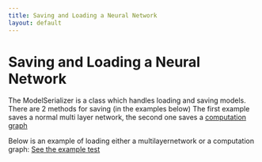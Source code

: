 ```yaml
---
title: Saving and Loading a Neural Network
layout: default
---
```


# Saving and Loading a Neural Network
The ModelSerializer is a class which handles loading and saving models. There are 2 methods for saving (in the examples below)
The first example saves a normal multi layer network, the second one saves a [computation graph](https://deeplearning4j.org/compgraph)

Below is an example of loading either a multilayernetwork or a computation graph:
[See the example test](https://github.com/deeplearning4j/deeplearning4j/blob/master/deeplearning4j-core/src/test/java/org/deeplearning4j/util/ModelSerializerTest.java)
